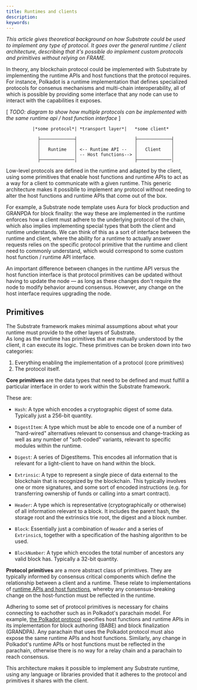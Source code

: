 ```yaml
---
title: Runtimes and clients
description:
keywords:
---
```


_This article gives theoretical background on how Substrate could be used to implement any type of protocol._
_It goes over the general runtime / client architecture, describing that it's possible do implement custom protocols and primitives without relying on FRAME._ 

In theory, any blockchain protocol could be implemented with Substrate by implementing the runtime APIs and host functions that the protocol requires.
For instance, Polkadot is a runtime implementation that defines specialized protocols for consenus mechanisms and multi-chain interoperability, all of which is possible by providing some interface that any node can use to interact with the capabilities it exposes.

[ _TODO: diagram to show how multiple protocols can be implemented with the same runtime api / host function interface_ ]

              |*some protocol*| *transport layer*|   *some client* 

                ├─────────────┤                      ├─────────────┤                         
                │             │                      │             │ 
                │   Runtime   │ <-- Runtime API --   │   Client    │
                │             │ -- Host functions--> │             │ 
                ├─────────────│                      ├─────────────│        

Low-level protocols are defined in the runtime and adapted by the client, using some primitives that enable host functions and runtime APIs to act as a way for a client to communicate with a given runtime.
This generic architecture makes it possiblle to implement any protocol without needing to alter the host functions and runtime APIs that come out of the box.

For example, a Substrate node template uses Aura for block production and GRANPDA for block finality: the way these are implemented in the runtime enforces how a client must adhere to the underlying protocol of the chain, which also implies implementing special types that both the client and runtime understands.
We can think of this as a sort of interface between the runtime and client, where the ability for a runtime to actually answer requests relies on the specific protocol primitive that the runtime and client need to commonly understand, which would correspond to some custom host function / runtime API interface. 

An important difference between changes in the runtime API versus the host function interface is that protocol primitives can be updated without having to update the node &mdash; as long as these changes don't require the node to modify behavior around consensus.
However, any change on the host interface requires upgrading the node.

## Primitives

The Substrate framework makes minimal assumptions about what your runtime must provide to the other layers of Substrate.  
As long as the runtime has primitives that are mutually understood by the client, it can execute its logic. 
These primitives can be broken down into two categories: 
1. Everything enabling the implementation of a protocol (core primitives)
1. The protocol itself.

**Core primitives** are the data types that need to be defined and must fulfill a particular interface in order to work within the Substrate framework.

These are:

- `Hash`: A type which encodes a cryptographic digest of some data. Typically just a 256-bit
  quantity.

- `DigestItem`: A type which must be able to encode one of a number of "hard-wired" alternatives
  relevant to consensus and change-tracking as well as any number of "soft-coded" variants, relevant
  to specific modules within the runtime.

- `Digest`: A series of DigestItems. This encodes all information that is relevant for a
  light-client to have on hand within the block.

- `Extrinsic`: A type to represent a single piece of data external to the blockchain that is
  recognized by the blockchain. This typically involves one or more signatures, and some sort of
  encoded instructions (e.g. for transferring ownership of funds or calling into a smart contract).

- `Header`: A type which is representative (cryptographically or otherwise) of all information
  relevant to a block. It includes the parent hash, the storage root and the extrinsics trie root,
  the digest and a block number.

- `Block`: Essentially just a combination of `Header` and a series of `Extrinsic`s, together with a
  specification of the hashing algorithm to be used.

- `BlockNumber`: A type which encodes the total number of ancestors any valid block has. Typically a
  32-bit quantity.

**Protocol primitives** are a more abstract class of primitives. 
They are typically informed by consensus critical components which define the relationship between a client and a runtime.
These relate to implementations of [runtime APIs and host functions](#runtime-apis-and-host-functions), whereby any consensus-breaking change on the host-function must be reflected in the runtime. 

Adhering to some set of protocol primitives is necessary for chains connecting to eachother such as in Polkadot's parachain model.
For example, [the Polkadot protocol](https://github.com/w3f/polkadot-spec/) specifies host functions and runtime APIs in its implementation for block authoring (BABE) and block finalization (GRANDPA).
Any parachain that uses the Polkadot protocol must also expose the same runtime APIs and host functions.
Similarly, any change in Polkadot's runtime APIs or host functions must be reflected in the parachain, otherwise there is no way for a relay chain and a parachain to reach consensus.

This architecture makes it possible to implement any Substrate runtime, using any language or libraries provided that it adheres to the protocol and primitives it shares with the client. 